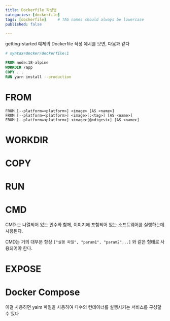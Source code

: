 ```yaml
---
title: Dockerfile 작성법
categories: [dockerfile]
tags: [dockerfile]     # TAG names should always be lowercase
published: false

---
```


getting-started 예제의 Dockerfile 작성 예시를 보면, 다음과 같다

```dockerfile
# syntax=docker/dockerfile:1

FROM node:18-alpine
WORKDIR /app
COPY . .
RUN yarn install --production

```


# FROM

```
FROM [--platform=<platform>] <image> [AS <name>]
FROM [--platform=<platform>] <image>[:<tag>] [AS <name>]
FROM [--platform=<platform>] <image>[@<digest>] [AS <name>]
```

# WORKDIR

# COPY

# RUN

# CMD

CMD 는 나열되어 있는 인수와 함께, 이미지에 포함되어 있는 소프트웨어를 실행하는데 사용된다.

CMD는 거의 대부분 항상 `["실행 파일", "param1", "param2"...]` 와 같은 형태로 사용되어야 한다.

# EXPOSE


# Docker Compose

이걸 사용하면 yalm 파일을 사용하여 다수의 컨테이너를 실행시키는 서비스를 구성할 수 있다


